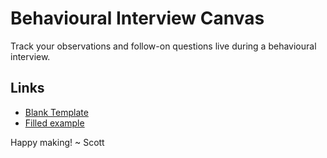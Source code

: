 # Behavioural Interview Canvas
Track your observations and follow-on questions live during a behavioural interview.

## Links
- [Blank Template](https://www.figma.com/community/file/1306385750671658987/mindful-design-behavioural-interview-canvas-blank)
- [Filled example](https://www.figma.com/community/file/1306385588583127018/mindful-design-behavioural-interview-canvas-filled)

Happy making!
~ Scott